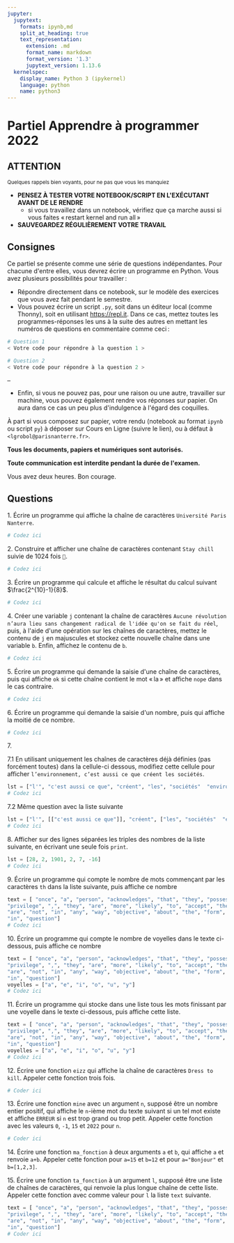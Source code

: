 ```yaml
---
jupyter:
  jupytext:
    formats: ipynb,md
    split_at_heading: true
    text_representation:
      extension: .md
      format_name: markdown
      format_version: '1.3'
      jupytext_version: 1.13.6
  kernelspec:
    display_name: Python 3 (ipykernel)
    language: python
    name: python3
---
```


<!-- LTeX: language=fr -->
Partiel Apprendre à programmer 2022
===================================

## ATTENTION

<small>Quelques rappels bien voyants, pour ne pas que vous les manquiez</small>

- **PENSEZ À TESTER VOTRE NOTEBOOK/SCRIPT EN L'EXÉCUTANT AVANT DE LE RENDRE**
  - si vous travaillez dans un notebook, vérifiez que ça marche aussi si vous faites « restart
    kernel and run all »
- **SAUVEGARDEZ RÉGULIÈREMENT VOTRE TRAVAIL**

## Consignes

Ce partiel se présente comme une série de questions indépendantes. Pour chacune d'entre elles, vous
devrez écrire un programme en Python. Vous avez plusieurs possibilités pour travailler :

<!-- #region -->
- Répondre directement dans ce notebook, sur le modèle des exercices que vous avez fait pendant le
  semestre.
- Vous pouvez écrire un script `.py`, soit dans un éditeur local (comme Thonny), soit en utilisant
  <https://repl.it>. Dans ce cas, mettez toutes les programmes-réponses les uns à la suite des
  autres en mettant les numéros de questions en commentaire comme ceci :

```python
# Question 1
< Votre code pour répondre à la question 1 >

# Question 2
< Votre code pour répondre à la question 2 >

…
```
<!-- #endregion -->

- Enfin, si vous ne pouvez pas, pour une raison ou une autre, travailler sur machine, vous pouvez
  également rendre vos réponses sur papier. On aura dans ce cas un peu plus d'indulgence à l'égard
  des coquilles.

À part si vous composez sur papier, votre rendu (notebook au format `ipynb` ou script `py`) à
déposer sur Cours en Ligne (suivre le lien), ou à défaut à `<lgrobol@parisnanterre.fr>`.

**Tous les documents, papiers et numériques sont autorisés.**

**Toute communication est interdite pendant la durée de l'examen.**

Vous avez deux heures. Bon courage.

## Questions

1\. Écrire un programme qui affiche la chaîne de caractères `Université Paris Nanterre`.

```python
# Codez ici
```

2\. Construire et afficher une chaîne de caractères contenant `Stay chill` suivie de $1024$ fois
`🧊`.

```python
# Codez ici
```

3\. Écrire un programme qui calcule et affiche le résultat du calcul suivant $\frac{2^{10}-1}{8}$.

```python
# Codez ici
```

4\. Créer une variable `j` contenant la chaîne de caractères `Aucune révolution n’aura lieu sans
changement radical de l'idée qu'on se fait du réel`, puis, à l'aide d'une opération sur les chaînes
de caractères, mettez le contenu de `j` en majuscules et stockez cette nouvelle chaîne dans une
variable `b`. Enfin, affichez le contenu de `b`.

```python
# Codez ici
```

5\. Écrire un programme qui demande la saisie d'une chaîne de caractères, puis qui affiche `ok` si
cette chaîne contient le mot « la » et affiche `nope` dans le cas contraire.

```python
# Codez ici
```

6\. Écrire un programme qui demande la saisie d'un nombre, puis qui affiche la moitié de ce nombre.

```python
# Codez ici
```

7\.

7.1 En utilisant uniquement les chaînes de caractères déjà définies (pas forcément toutes) dans la
cellule-ci dessous, modifiez cette cellule pour afficher `l’environnement, c’est aussi ce que créent
les sociétés`.

```python
lst = ["l'", "c'est aussi ce que", "créent", "les", "sociétés"  "environnement"]
# Codez ici
```

7.2 Même question avec la liste suivante

```python
lst = ["l'", [["c'est aussi ce que"]], "créent", ["les", "sociétés"  "environnement"]]
# Codez ici
```

8\. Afficher sur des lignes séparées les triples des nombres de la liste suivante, en écrivant une
seule fois `print`.

```python
lst = [28, 2, 1901, 2, 7, -16]
# Codez ici
```

9\. Écrire un programme qui compte le nombre de mots commençant par les caractères `th` dans la
liste suivante, puis affiche ce nombre

```python
text = [ "once", "a", "person", "acknowledges", "that", "they", "possess", "some", "form", "of", 
"privilege", ",", "they", "are", "more", "likely", "to", "accept", "the", "reality", "that", "they", 
"are", "not", "in", "any", "way", "objective", "about", "the", "form", "of", "marginalization", 
"in", "question"]
# Codez ici
```

10\. Écrire un programme qui compte le nombre de voyelles dans le texte ci-dessous, puis affiche ce
nombre

```python
text = [ "once", "a", "person", "acknowledges", "that", "they", "possess", "some", "form", "of", 
"privilege", ",", "they", "are", "more", "likely", "to", "accept", "the", "reality", "that", "they", 
"are", "not", "in", "any", "way", "objective", "about", "the", "form", "of", "marginalization", 
"in", "question"]
voyelles = ["a", "e", "i", "o", "u", "y"]
# Codez ici
```

11\. Écrire un programme qui stocke dans une liste tous les mots finissant par une voyelle dans le
texte ci-dessous, puis affiche cette liste.

```python
text = [ "once", "a", "person", "acknowledges", "that", "they", "possess", "some", "form", "of", 
"privilege", ",", "they", "are", "more", "likely", "to", "accept", "the", "reality", "that", "they", 
"are", "not", "in", "any", "way", "objective", "about", "the", "form", "of", "marginalization", 
"in", "question"]
voyelles = ["a", "e", "i", "o", "u", "y"]
# Codez ici
```

12\. Écrire une fonction `eizz` qui affiche la chaîne de caractères `Dress to kill`. Appeler cette
fonction trois fois.

```python
# Coder ici
```

13\. Écrire une fonction `mine` avec un argument `n`, supposé être un nombre entier positif, qui
affiche le `n`-ième mot du texte suivant si un tel mot existe et affiche `ERREUR` si `n` est trop
grand ou trop petit. Appeler cette fonction avec les valeurs `0`, `-1`, `15` et `2022` pour `n`.

```python
# Coder ici
```

14\. Écrire une fonction `ma_fonction` à deux arguments `a` et `b`, qui affiche `a` et renvoie
`a+b`. Appeler cette fonction pour `a=15` et `b=12` et pour `a="Bonjour"` et `b=[1,2,3]`.

15\. Écrire une fonction `ta_fonction` à un argument `l`, supposé être une liste de chaînes de
caractères, qui renvoie la plus longue chaîne de cette liste. Appeler cette fonction avec comme
valeur pour `l` la liste `text` suivante.

```python
text = [ "once", "a", "person", "acknowledges", "that", "they", "possess", "some", "form", "of", 
"privilege", ",", "they", "are", "more", "likely", "to", "accept", "the", "reality", "that", "they", 
"are", "not", "in", "any", "way", "objective", "about", "the", "form", "of", "marginalization", 
"in", "question"]
# Coder ici
```